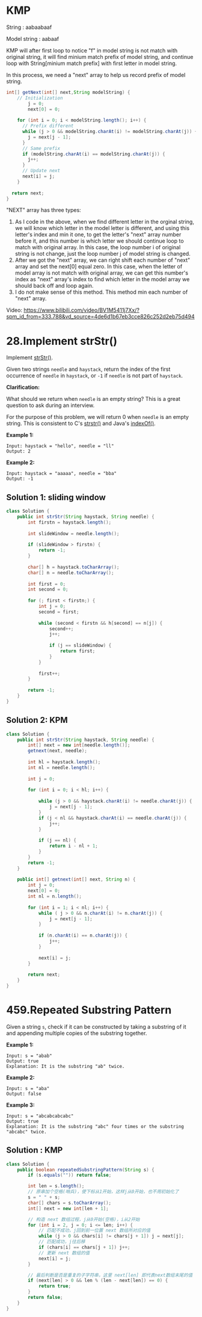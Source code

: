 # KMP

String : aabaabaaf

Model string : aabaaf



KMP will after first loop to notice "f" in model string is not match with original string, it will find minium match prefix of model string, and continue loop with String[minium match prefix] with first letter in model string.



In this process, we need a "next" array to help us record prefix of model string.

```java
int[] getNext(int[] next,String modelString) {
  	// Initialization
		j = 0;
		next[0] = 0;
		
  	for (int i = 0; i < modelString.length(); i++) {
      // Prefix different
      while (j > 0 && modelString.charAt(i) != modelString.charAt(j)) {
        j = next[j - 1];
      }
      // Same prefix
      if (modelString.charAt(i) == modelString.charAt(j)) {
        j++;
      }
      // Update next
      next[i] = j;
    }
  
  return next;
}
```



"NEXT" array has three types:

1. As I code in the above, when we find different letter in the orginal string, we will know which letter in the model letter is different, and using this letter's index and min it one, to get the letter's "next" array number before it, and this number is which letter we should continue loop to match with original array. In this case, the loop number i of original string is not change, just the loop number j of model string is changed.
2. After we got the "next" array, we can right shift each number of "next" array and set the next[0] equal zero. In this case, when the letter of model array is not match with original array, we can get this number's index as "next" array's index to find which letter in the model array we should back off and loop again.
3. I do not make sense of this method. This method min each number of "next" array.



Video: https://www.bilibili.com/video/BV1M5411j7Xx/?spm_id_from=333.788&vd_source=4de6d1b67eb3cce826c252d2eb75d494



# 28.Implement strStr()

Implement [strStr()](http://www.cplusplus.com/reference/cstring/strstr/).

Given two strings `needle` and `haystack`, return the index of the first occurrence of `needle` in `haystack`, or `-1` if `needle` is not part of `haystack`.

**Clarification:**

What should we return when `needle` is an empty string? This is a great question to ask during an interview.

For the purpose of this problem, we will return 0 when `needle` is an empty string. This is consistent to C's [strstr()](http://www.cplusplus.com/reference/cstring/strstr/) and Java's [indexOf()](https://docs.oracle.com/javase/7/docs/api/java/lang/String.html#indexOf(java.lang.String)).

 

**Example 1:**

```
Input: haystack = "hello", needle = "ll"
Output: 2
```

**Example 2:**

```
Input: haystack = "aaaaa", needle = "bba"
Output: -1
```





## Solution 1: sliding window

```java
class Solution {
    public int strStr(String haystack, String needle) { 
        int firstn = haystack.length();
        
        int slideWindow = needle.length();
        
        if (slideWindow > firstn) {
            return -1;
        }
        
        char[] h = haystack.toCharArray();
        char[] n = needle.toCharArray();
        
        int first = 0;
        int second = 0;
        
        for (; first < firstn;) {
            int j = 0;
            second = first;
            
            while (second < firstn && h[second] == n[j]) {
                second++;
                j++;
                
                if (j == slideWindow) {
                    return first;
                }
            }
            
            first++;
        }
        
        return -1;
    }
}
```





## Solution 2: KPM

```java
class Solution {
    public int strStr(String haystack, String needle) {
        int[] next = new int[needle.length()];
        getnext(next, needle);
        
        int hl = haystack.length();
        int nl = needle.length();
        
        int j = 0;
        
        for (int i = 0; i < hl; i++) {
            
            while (j > 0 && haystack.charAt(i) != needle.charAt(j)) {
                j = next[j - 1];
            }
            if (j < nl && haystack.charAt(i) == needle.charAt(j)) {
                j++;
            }
            
            if (j == nl) {
                return i - nl + 1;
            }
        }
        return -1;
    }
    
    public int[] getnext(int[] next, String n) {
        int j = 0;
        next[0] = 0;
        int nl = n.length();
        
        for (int i = 1; i < nl; i++) {
            while ( j > 0 && n.charAt(i) != n.charAt(j)) {
                j = next[j - 1];
            }
            
            if (n.charAt(i) == n.charAt(j)) {
                j++;
            }
            
            next[i] = j;
        }
        
        return next;
    }
}
```







# 459.Repeated Substring Pattern

Given a string `s`, check if it can be constructed by taking a substring of it and appending multiple copies of the substring together.

 

**Example 1:**

```
Input: s = "abab"
Output: true
Explanation: It is the substring "ab" twice.
```

**Example 2:**

```
Input: s = "aba"
Output: false
```

**Example 3:**

```
Input: s = "abcabcabcabc"
Output: true
Explanation: It is the substring "abc" four times or the substring "abcabc" twice.
```





## Solution : KMP

```java
class Solution {
    public boolean repeatedSubstringPattern(String s) {
        if (s.equals("")) return false;

        int len = s.length();
        // 原串加个空格(哨兵)，使下标从1开始，这样j从0开始，也不用初始化了
        s = " " + s;
        char[] chars = s.toCharArray();
        int[] next = new int[len + 1];

        // 构造 next 数组过程，j从0开始(空格)，i从2开始
        for (int i = 2, j = 0; i <= len; i++) {
            // 匹配不成功，j回到前一位置 next 数组所对应的值
            while (j > 0 && chars[i] != chars[j + 1]) j = next[j];
            // 匹配成功，j往后移
            if (chars[i] == chars[j + 1]) j++;
            // 更新 next 数组的值
            next[i] = j;
        }

        // 最后判断是否是重复的子字符串，这里 next[len] 即代表next数组末尾的值
        if (next[len] > 0 && len % (len - next[len]) == 0) {
            return true;
        }
        return false;
    }
}
```

